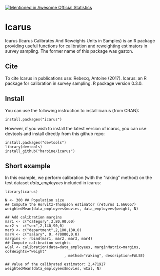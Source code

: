 [![Mentioned in Awesome Official Statistics ](https://awesome.re/mentioned-badge.svg)](http://www.awesomeofficialstatistics.org)

# Icarus

Icarus (Icarus Calibrates And Reweights Units in Samples) is an R package providing useful functions for calibration and reweighting estimators in survey sampling. The former name of this package was gaston.

## Cite

To cite Icarus in publications use: Rebecq, Antoine (2017). Icarus: an R package for calibration in survey sampling. R package version 0.3.0.

## Install

You can use the following instruction to install icarus (from CRAN):

```
install.packages("icarus")
```

However, if you wish to install the latest version of icarus, you can use devtools and install directly from this github repo:

```
install.packages("devtools")
library(devtools)
install_github("haroine/icarus")
````

## Short example

In this example, we perform calibration (with the "raking" method) on the test dataset _data_employees_ included in icarus:

```
library(icarus)

N <- 300 ## Population size
## Compute the Horvitz-Thompson estimator (returns 1.666667)
weightedMean(data_employees$movies, data_employees$weight, N)

## Add calibration margins
mar1 <- c("category",3,80,90,60)
mar2 <- c("sex",2,140,90,0)
mar3 <- c("department",2,100,130,0)
mar4 <- c("salary", 0, 470000,0,0)
margins <- rbind(mar1, mar2, mar3, mar4)
## Compute calibration weights
wCal <- calibration(data=data_employees, marginMatrix=margins, colWeights="weight"
                           , method="raking", description=FALSE)
                           
## Value of the calibrated estimator: 2.471917
weightedMean(data_employees$movies, wCal, N)
```
